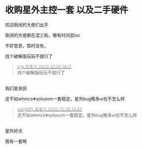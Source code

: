 # 收购星外主控一套    以及二手硬件


<img src="static/image/smiley/default/hug.gif" smilieid="13" border="0" alt="" /><img src="static/image/smiley/default/hug.gif" smilieid="13" border="0" alt="" /><img src="static/image/smiley/default/hug.gif" smilieid="13" border="0" alt="" /><br />
欢迎倒闭的大佬们出手

倒闭的大佬都在混三和，哪有时间逛loc

不好意思，暂时没有，

找个破解版玩玩不就行了

<div class="quote"><blockquote><font size="2"><a href="https://www.hostloc.com/forum.php?mod=redirect&amp;goto=findpost&amp;pid=9354039&amp;ptid=758587" target="_blank"><font color="#999999">zgs 发表于 2020-10-26 14:17</font></a></font><br />
找个破解版玩玩不就行了</blockquote></div><br />
我们是良民

还不如whmcs➕solusvm一套稳定。星外bug略多ui也不怎么样

<div class="quote"><blockquote><font size="2"><a href="https://www.hostloc.com/forum.php?mod=redirect&amp;goto=findpost&amp;pid=9354147&amp;ptid=758587" target="_blank"><font color="#999999">insightfy 发表于 2020-10-26 14:45</font></a></font><br />
还不如whmcs➕solusvm一套稳定。星外bug略多ui也不怎么样</blockquote></div><br />
星外好点

我有一套啊
